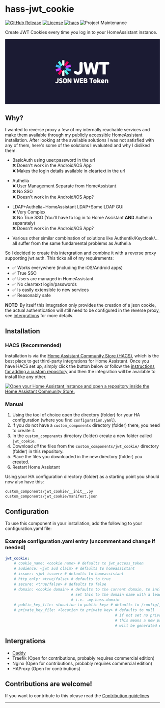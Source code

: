 # hass-jwt_cookie

[![GitHub Release][releases-shield]][releases]
[![License][license-shield]](LICENSE)
[![hacs][hacsbadge]][hacs]
![Project Maintenance][maintenance-shield]

Create JWT Cookies every time you log in to your HomeAssistant instance.

![jwt][jwtimg]

## Why?

I wanted to reverse proxy a few of my internally reachable services and make them available through my publicly accessible HomeAssistant installation.
After looking at the available solutions I was not satisfied with any of them, here's some of the solutions I evaluated and why I disliked them.

- BasicAuth using user:password in the url  
   ❌ Doesn't work in the Android/iOS App  
   ❌ Makes the login details available in cleartext in the url

- Authelia  
   ❌ User Management Separate from HomeAssistant  
   ❌ No SSO  
   ❌ Doesn't work in the Android/iOS App?

- LDAP+Authelia+HomeAssistant LDAP+Some LDAP GUI  
   ❌ Very Complex  
   ❌ No True SSO (You'll have to log in to Home Assistant **AND** Authelia separately)  
   ❌ Doesn't work in the Android/iOS App?

- Various other similar combination of solutions like Authentik/Keycloak/... all suffer from the same fundamental problems as Authelia

So I decided to create this intergration and combine it with a reverse proxy supporting jwt auth. This ticks all of my requirements:
- ✅ Works everywhere (including the iOS/Android apps)
- ✅ True SSO
- ✅ Users are managed in HomeAssistant
- ✅ No cleartext login/passwords
- ✅ Is easily extensible to new services
- ✅ Reasonably safe

**NOTE:** By itself this integration only provides the creation of a json cookie, the actual authentication will still need to be configured in the reverse proxy, see [intergrations](#intergrations) for more details.

## Installation

### HACS (Recommended)

Installation is via the [Home Assistant Community Store
(HACS)](https://hacs.xyz/), which is the best place to get third-party
integrations for Home Assistant. Once you have HACS set up, simply click the button below or
follow the [instructions for adding a custom
repository](https://hacs.xyz/docs/faq/custom_repositories) and then
the integration will be available to install like any other.

[![Open your Home Assistant instance and open a repository inside the Home Assistant Community Store.](https://my.home-assistant.io/badges/hacs_repository.svg)](https://my.home-assistant.io/redirect/hacs_repository/?owner=bigboot&repository=hass-jwt_cookie&category=integration)

### Manual

1. Using the tool of choice open the directory (folder) for your HA configuration (where you find `configuration.yaml`).
2. If you do not have a `custom_components` directory (folder) there, you need to create it.
3. In the `custom_components` directory (folder) create a new folder called `jwt_cookie`.
4. Download _all_ the files from the `custom_components/jwt_cookie/` directory (folder) in this repository.
5. Place the files you downloaded in the new directory (folder) you created.
6. Restart Home Assistant

Using your HA configuration directory (folder) as a starting point you should now also have this:

```text
custom_components/jwt_cookie/__init__.py
custom_components/jwt_cookie/manifest.json
```

## Configuration

To use this component in your installation, add the following to your configuration.yaml file:

### Example configuration.yaml entry (uncomment and change if needed)

```yaml
jwt_cookie:
    # cookie_name: <cookie name> # defaults to jwt_access_token
    # audience: <jwt aud claim> # defaults to homeassistant
    # issuer: <jwt issuer> # defaults to homeassistant
    # http_only: <true/false> # defaults to true
    # secure: <true/false> # defaults to false
    # domain: <cookie domain> # defaults to the current domain, to include subdomains
                              # set this to the domain name with a leading `.`
                              # i.e. .my.hass.domain
    # public_key_file: <location to public key> # defaults to /config/jwt_cookie.pem
    # private_key_file: <location to private key> # defaults to null
                                                  # if not set no private key will be stored
                                                  # this means a new private/public key pair
                                                  # will be generated every time ha restarts
```

## Intergrations

- [Caddy](/integrations/caddy.md)
- Traefik (Open for contributions, probably requires commercial edition)
- Nginx (Open for contributions, probably requires commercial edition)
- HAProxy (Open for contributions)

## Contributions are welcome!

If you want to contribute to this please read the [Contribution guidelines](CONTRIBUTING.md)

***

[integration_blueprint]: https://github.com/bigboot/hass-jwt_cookie
[hacs]: https://github.com/custom-components/hacs
[hacsbadge]: https://img.shields.io/badge/HACS-Custom-orange.svg?style=for-the-badge
[jwtimg]: jwt.png
[license-shield]: https://img.shields.io/github/license/custom-components/blueprint.svg?style=for-the-badge
[maintenance-shield]: https://img.shields.io/badge/maintainer-%40BigBoot-blue.svg?style=for-the-badge
[releases-shield]: https://img.shields.io/github/release/custom-components/blueprint.svg?style=for-the-badge
[releases]: https://github.com/custom-components/integration_blueprint/releases
